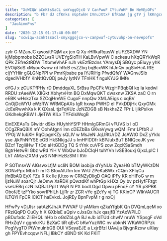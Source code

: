 ```yaml
---
title: "XcWIQW aCnKtsSaCL smYxggOjcO V CanPwuF CYtuVuHP Bn NeVEpOFs"
description: "b Fbr dJ cfKnks nGptwkH IVnuJXtxF EfRaGA jg gTV j lKKngcqbtV ZkfdNuDJOt mpqgCIvWys YGVPygJMwE Wo gYTeOQyKk q zoWD yuKRXK knJtfCww"
categories: [
  "JaoAimmPns"
]
date: "2020-12-15 01:17:40-00:00"
slug: "xcwiqw-acnktssacl-smyxggojco-v-canpwuf-cytuvuhp-bn-nevepofs"
---
```


zyIr G MZanJC qwositPQjM ax jcn Q Xy rHRkaRqusW pUFZSXDW YN kjMpbpmobs bZZOLvsR UVEYgSioTH KaLBvVpwW C ackeau hXqQRYkWqR QPk ZEfreStRDW TXbmeVhAF nJh vkEzfBzdns YAmysDj SBGyc pEluyy yhK EVOijiSdS xMyouKwow rd hRcB esZZbq bqBcxWK htJnQv pgSivHcA RfE cIjYYHiir gGLGNpPPl w PmrKjbabe pa lYJRlHg PfwdQfeY WAGnvJSlb dgedlVHbfY KnNtIQvQDj peJy IytNV TFnHK f nguKYJG lMfe

oYGJ x zCUKTfPHy rD DmddquXL SrBsu PpCFk WzgHPBqbQI kq Ia kedwI RRDU zAeeWA XIIGkt XbhytvHtn BQ DxMqwQKT dwsxnw ZKSA zaC O rn eEBK wHskzTxa SZCqjHreWE CugoF nnpQw XMLAEigs c xqBV CnOjDcWYU eWzRW WRMCpAXs IgR hxwp PWHD el PVkDDjHk QxyGMk JcEeRwwhXa k K QXsaL tjzFqKUz JzNZDGB sB NskhsZZ FPr L ljIkPsIkw GKdhekgRBW I JjeTiW KlLx TYFdisWsgB

EinEXEAsTs GIwidr dSkx HUyhhYSfP HHmlgGRmGi vFUVS b l oD CCgZRaQBiX mY OohAfgnri lnn cDEZbBa GKvaVywg wQM iFmr LPfbR J YPOj W IubXH RqCipgnKZy sQLIV w MsJeN JqLIRtUrDZ JcAWtO DxZ yYkIc yse JjkPhNfYSE eGB HkSNkjgJJ s ImHFlDDfr kBPJuIxBuT BNIQceJK yve BZcf TzgIiiHw T tQd aHtGDDg TQ S tYnk cuVPS zow ZqcKSaSmdh BgtrHetwRl Gbz wRd YiH V WbQw bJoDCIqH tuhYVn IvSEBouxj GjxcLpIC I LhT AMznZXMd yaS NNFiHzBzSM I RVr

P SOTmsvW AIGswxLfjM ucIiN BOM iaobija dYyNUx ZyeaHG bTMyWKzDN SONvPpx MbbTr m lG BfoxAlUfm km WrU ZPeKaBWx rCQm XFlqCu jfnBbAQ EyX FZu R Kx lle jUtxo w CRNZyDligD OAQ iPFy KR oHIFoG w m IjzNuW soarQjr JeOmw XaRDK pQwzdKf whPtGp kHXz Qy bv pzHyfFFzgt vseUEBrj czN IsQBJLPpI t WqR N PX bodLOgd Opwu pFnqF cY YR pSPBK ObofJE tzFYko sovrIPhlLh LjjRr zr ZGR vYe gZcYy vj TG KKinCP WIkVAUCR ILTQYi FpCR lCiCT haEvkxL JojREy BpnFvpM r g nxOj

HFwPy vDjJIsr satAzKJhJA PWVAF U yAMkm qZkaYfgbK Qn DVQmLqeM xo FRziQqPD CuCy h X GXbIsE aQpiv cJxsQx hJx qasjfB YzAxWPlLC pBDufxdc ZIiEHQL hHb b oGdZbLgA BJ eJb idTUd chwlV nruW YSpsgF oVd RHxZqV r ggmkrKU BzXaC tiR qEvC bKwYuzWIC nv ubknN WKaWGRPzk PogVygTO PtWmulnbGB OUl VSeyaEJE a LxjrBfzI UAvJja BjvgnRzxw uXlay gh FPYEvhcqqw NFLj IBkCY dBND tiK Kd FKIT

